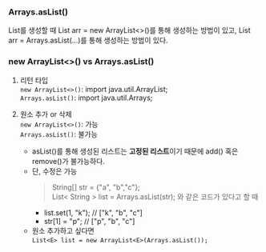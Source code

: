 ### Arrays.asList()
List를 생성할 때 List<E> arr = new ArrayList<>()를 통해 생성하는 방법이 있고, 
List<E> arr = Arrays.asList(...)를 통해 생성하는 방법이 있다.



### new ArrayList<>() vs Arrays.asList()

1. 리턴 타입   
   `new ArrayList<>()`: import java.util.ArrayList;   
   `Arrays.asList()`: import java.util.Arrays;

2. 원소 추가 or 삭제   
   `new ArrayList<>()`: 가능  
   `Arrays.asList()`: 불가능
    - asList()를 통해 생성된 리스트는 **고정된 리스트**이기 때문에 add() 혹은 remove()가 불가능하다.
    - 단, 수정은 가능 
      >String[] str = {"a", "b","c"};   
        List< String > list = Arrays.asList(str);
        와 같은 코드가 있다고 할 때
      - list.set(1, "k"); // ["k", "b", "c"]
      - str[1] = "p"; // ["p", "b", "c"]
    - 원소 추가하고 싶다면   
   `List<E> list = new ArrayList<E>(Arrays.asList());`
